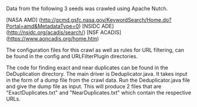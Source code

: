 Data from the following 3 seeds was crawled using Apache Nutch.

[NASA AMD] (http://gcmd.gsfc.nasa.gov/KeywordSearch/Home.do?Portal=amd&MetadataType=0)
[NSIDC ADE] (http://nsidc.org/acadis/search/)
[NSF ACADIS] (https://www.aoncadis.org/home.htm)

The configuration files for this crawl as well as rules for URL filtering, can be found in the config and URLFilterPlugin directories.

The code for finding exact and near duplicates can be found in the DeDuplication directory.
The main driver is Deduplicator.java. It takes input in the form of a dump file from the crawl data.
Run the Deduplicator.java file and give the dump file as input.
This will produce 2 files that are "ExactDuplicates.txt" and "NearDuplicates.txt" which contain the respective URLs.  
